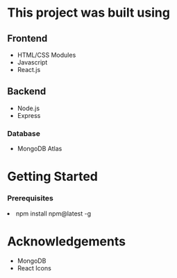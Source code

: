<h1> This project was built using</h1>
<h2>Frontend</h2>
<ul>
<li>HTML/CSS Modules</l1>
<li>Javascript</l1>
<li>React.js</l1>
</ul>
<h2>Backend</h2>
<ul>
<li>Node.js</l1>
<li>Express</l1>
</ul>
<h3>Database</h3>
<ul>
<li>MongoDB Atlas</li>
</ul>

<h1>Getting Started</h1>
<h3>Prerequisites</h3>
<li>npm install npm@latest -g</li>

<h1>Acknowledgements</h1>
<ul>
<li>MongoDB</li>
<li>React Icons</li>
</ul>
